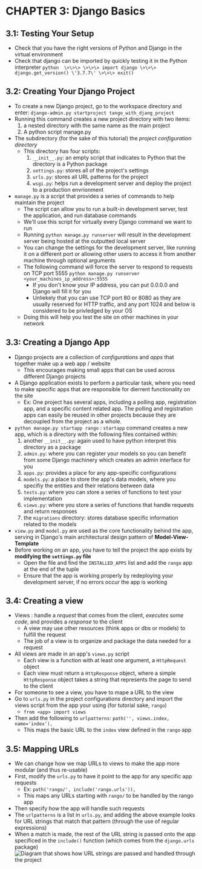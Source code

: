 # CHAPTER 3: Django Basics
## 3.1: Testing Your Setup
- Check that you have the right versions of Python and Django in the virtual environment
- Check that django can be imported by quickly testing it in the Python interpreter
`
python 
\>\>\>
\>\>\> import django
\>\>\> django.get_version()
\'3.7.7\'
\>\>\> exit()
`
## 3.2: Creating Your Django Project
- To create a new Django project, go to the workspace directory and enter:
    `django-admin.py startproject tango_with_djang_project`
- Running this command creates a new project directory with two items:
    1. a nested directory with the same name as the main project
    2. A python script manage.py
- The subdirectory (for the sake of this tutorial) the *project configuration directory*
    - This directory has four scripts:
        1. `__init__.py`: an empty script that indicates to Python that the directory is a Python package
        2. `settings.py`: stores all of the project's settings
        3. `urls.py`: stores all URL patterns for the project
        4. `wsgi.py`: helps run a development server and deploy the project to a production envrionment
- `manage.py` is a script that provides a series of commands to help maintain the project
    - The script can allow you to run a built-in development server, test the application, and run database commands
    - We'll use this script for virtually every Django command we want to run
    - Running `python manage.py runserver` will result in the development server being hosted at the outputted local server
    - You can change the settings for the development server, like running it on a different port or allowing other users to access it from another machine through optional arguments
    - The following command will force the server to respond to requests on TCP port 5555
    `python manage.py runserver <your_machines_ip_address>:5555`
        - If you don't know your IP address, you can put 0.0.0.0 and Django will fill it for you 
        - Unliekely that you can use TCP port 80 or 8080 as they are usually reserved for HTTP traffic, and any port 1024 and below is considered to be privledged by your OS
    - Doing this will help you test the site on other machines in your network

## 3.3: Creating a Django App
- Django projects are a collection of *configurations* and *apps* that together make up a web app / website
    - This encourages making small apps that can be used across different Django projects
- A Django application exists to perform a particular task, where you need to make specific apps that are responsible for dierrent functionality on the site
    - Ex: One project has several apps, including a polling app, registration app, and a specific content related app. The polling and registration apps can easily be reused in other projects because they are decoupled from the project as a whole.
- `python manage.py startapp rango`
: `startapp` command creates a new app, which is a directory with the following files contained within:
    1. another `__init__.py`: again used to have python interpret this directory as a package
    2. `admin.py`: where you can register your models so  you can benefit from some Django machinery which creates an admin interface for you
    3. `apps.py`: provides a place for any app-specific configurations
    4. `models.py`: a place to store the app's data models, where you specifiy the entities and their relations between data
    5. `tests.py`: where you can store a series of functions to test your implementation
    6. `views.py`: where you store a series of functions that handle requests and return responses
    7. the `migrations` directory: stores database specific information related to the models
- `view.py` and `model.py` are used as the core functionality behind the app, serving in Django's main architectural design pattern of **Model-View-Template** 
- Before working on an app, you have to tell the project the app exists by **modifying the `settings.py` file**
    - Open the file and find the `INSTALLED_APPS` list and add the `rango` app at the end of the tuple
    - Ensure that the app is working properly by redeploying your development server, if no errors occur the app is working

## 3.4: Creating a view
- Views
: handle a *request* that comes from the client, *executes some code*, and provides a *response* to the client
    - A view may use other resources (think apps or dbs or models) to fulfill the request
    - The job of a view is to organize and package the data needed for a request
- All views are made in an app's `views.py` script 
    - Each view is a function with at least one argument, a `HttpRequest` object
    - Each view must return a `HttpResponse` object, where a simple `HttpResponse` object takes a string that represents the page to send to the client 
- For someone to see a view, you have to mape a URL to the view
- Go to `urls.py` in the project configurations directory and import the views script from the app your using (for tutorial sake, `rango`)
    - `from <app> import views`
- Then add the following to `urlpatterns`\: `path('', views.index, name='index'),`
    - This maps the basic URL to the `index` view defined in the `rango` app

## 3.5: Mapping URLs
- We can change how we map URLs to views to make the app more modular (and thus re-usable)
- First, modify the `urls.py` to have it point to the app for any specific app requests
    - Ex: `path('rango/', include('rango.urls')),` 
    - This maps any URLs starting with `rango/` to be handled by the rango app
- Then specify how the app will handle such requests
- The `urlpatterns` is a list in `urls.py`, and adding the above example looks for URL strings that match that pattern (through the use of regular expressions)
- When a match is made, the rest of the URL string is passed onto the app specificed in the `include()` function (which comes from the `django.urls` package)
![Diagram that shows how URL strings are passed and handled through the project](images/url_handling.png)
